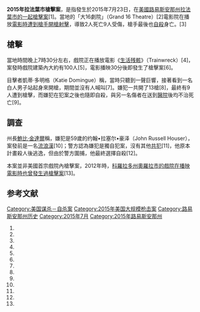 **2015年拉法葉市槍擊案**，是指發生於2015年7月23日，在[美國](https://zh.wikipedia.org/wiki/美國 "wikilink")[路易斯安那州](../Page/路易斯安那州.md "wikilink")[拉法葉市的一起槍擊案](../Page/拉法葉_\(路易斯安那州\).md "wikilink")\[1\]。當地的「大16劇院」（Grand 16 Theatre）\[2\]電影院在播放[電影時遭到槍手開槍射擊](https://zh.wikipedia.org/wiki/電影 "wikilink")，導致2人死亡9人受傷，槍手最後也[自殺](../Page/自殺.md "wikilink")身亡。\[3\]

## 槍擊

當地時間晚上7時30分左右，戲院正在播放電影《[生活残骸](../Page/生活残骸.md "wikilink")》（Trainwreck）\[4\]，案發時戲院建築內大約有100人\[5\]，電影播映30分後即發生了槍擊案\[6\]。

目擊者凱蒂·多明格（Katie Domingue）稱，當時只聽到一聲巨響，接著看到一名白人男子站起身來開槍，期間並沒有人喊叫\[7\]。嫌犯一共開了13槍\[8\]，最終有9人遭到槍擊，而嫌犯在犯案之後也隨即自殺，與另一名傷者在送到[醫院](../Page/醫院.md "wikilink")後均不治死亡\[9\]。

## 調查

州長[鮑比·金達爾](../Page/鮑比·金達爾.md "wikilink")稱，嫌犯是59歲的约翰•拉塞尔•豪泽（John Russell Houser），案發前是一名[流浪漢](https://zh.wikipedia.org/wiki/流浪漢 "wikilink")\[10\]；警方認為嫌犯是獨自犯案，沒有其他[共犯](../Page/共犯.md "wikilink")\[11\]，他原本計畫殺人後逃逸，但由於警方圍捕，他最終選擇自殺\[12\]。

本案並非美國首宗戲院內槍擊案，2012年時，[科羅拉多州](../Page/科羅拉多州.md "wikilink")[奧羅拉市的戲院在播映電影時也曾發生過](https://zh.wikipedia.org/wiki/奧羅拉市 "wikilink")[槍擊案](https://zh.wikipedia.org/wiki/2012年奥罗拉枪击事件 "wikilink")\[13\]。

## 参考文献

[Category:美国谋杀－自杀案](https://zh.wikipedia.org/wiki/Category:美国谋杀－自杀案 "wikilink") [Category:2015年美国大规模枪击案](https://zh.wikipedia.org/wiki/Category:2015年美国大规模枪击案 "wikilink") [Category:路易斯安那州历史](https://zh.wikipedia.org/wiki/Category:路易斯安那州历史 "wikilink") [Category:2015年7月](https://zh.wikipedia.org/wiki/Category:2015年7月 "wikilink") [Category:2015年路易斯安那州](https://zh.wikipedia.org/wiki/Category:2015年路易斯安那州 "wikilink")

1.
2.
3.
4.
5.
6.
7.
8.
9.
10.
11.
12.
13.